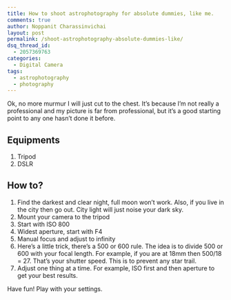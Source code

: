 ```yaml
---
title: How to shoot astrophotography for absolute dummies, like me.
comments: true
author: Noppanit Charassinvichai
layout: post
permalink: /shoot-astrophotography-absolute-dummies-like/
dsq_thread_id:
  - 2057369763
categories:
  - Digital Camera
tags:
  - astrophotography
  - photography
---
```

Ok, no more murmur I will just cut to the chest. It&#8217;s because I&#8217;m not really a professional and my picture is far from professional, but it&#8217;s a good starting point to any one hasn&#8217;t done it before.

## Equipments

  1. Tripod
  2. DSLR

## How to?

  1. Find the darkest and clear night, full moon won&#8217;t work. Also, if you live in the city then go out. City light will just noise your dark sky.
  2. Mount your camera to the tripod
  3. Start with ISO 800
  4. Widest aperture, start with F4
  5. Manual focus and adjust to infinity
  6. Here&#8217;s a little trick, there&#8217;s a 500 or 600 rule. The idea is to divide 500 or 600 with your focal length. For example, if you are at 18mm then 500/18 = 27. That&#8217;s your shutter speed. This is to prevent any star trail. 
  7. Adjust one thing at a time. For example, ISO first and then aperture to get your best results.

Have fun! Play with your settings.
